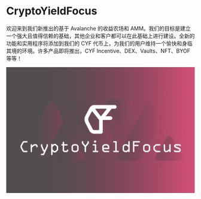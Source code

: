 # CryptoYieldFocus

<p>欢迎来到我们新推出的基于 Avalanche 的收益农场和 AMM。我们的目标是建立一个强大且值得信赖的基础，其他企业和客户都可以在此基础上进行建设。全新的功能和实用程序将添加到我们的 CYF 代币上，为我们的用户维持一个愉快和身临其境的环境。许多产品即将推出，CYF Incentive、DEX、Vaults、NFT、BYOF 等等！</p>

![cryptoyieldfocus-dapp-defi-avalanche-image2_85e55fa8c83356a7ce32b76ead851f81](cryptoyieldfocus-dapp-defi-avalanche-image2_85e55fa8c83356a7ce32b76ead851f81.png)

